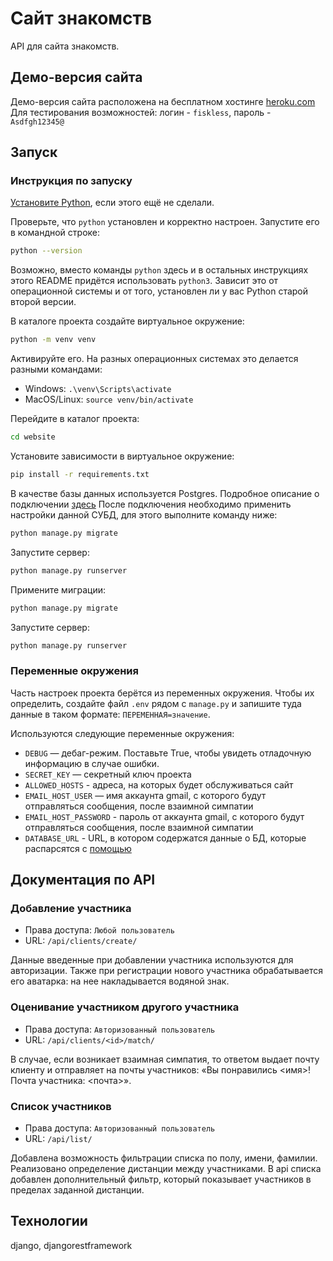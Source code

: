 # Сайт знакомств

API для сайта знакомств. 

## Демо-версия сайта
Демо-версия сайта расположена на бесплатном хостинге [heroku.com](https://meeting-website.herokuapp.com/)
Для тестирования возможностей: логин - `fiskless`, пароль - `Asdfgh12345@`


## Запуск

### Инструкция по запуску 

[Установите Python](https://www.python.org/), если этого ещё не сделали.

Проверьте, что `python` установлен и корректно настроен. Запустите его в командной строке:
```sh
python --version
```

Возможно, вместо команды `python` здесь и в остальных инструкциях этого README придётся использовать `python3`. Зависит это от операционной системы и от того, установлен ли у вас Python старой второй версии.

В каталоге проекта создайте виртуальное окружение:
```sh
python -m venv venv
```
Активируйте его. На разных операционных системах это делается разными командами:
- Windows: `.\venv\Scripts\activate`
- MacOS/Linux: `source venv/bin/activate`

Перейдите в каталог проекта:

```sh
cd website
```

Установите зависимости в виртуальное окружение:
```sh
pip install -r requirements.txt
```

В качестве базы данных используется Postgres. Подробное описание о подключении [здесь](https://www.digitalocean.com/community/tutorials/how-to-use-postgresql-with-your-django-application-on-ubuntu-14-04)
После подключения необходимо применить настройки данной СУБД, для этого выполните команду ниже:

```sh
python manage.py migrate
```

Запустите сервер:

```sh
python manage.py runserver
```


Примените миграции:
```sh
python manage.py migrate
```

Запустите сервер:

```sh
python manage.py runserver
```

### Переменные окружения

Часть настроек проекта берётся из переменных окружения. 
Чтобы их определить, создайте файл `.env` рядом с `manage.py` 
и запишите туда данные в таком формате: `ПЕРЕМЕННАЯ=значение`.

Используются следующие переменные окружения: 
- `DEBUG` — дебаг-режим. Поставьте True, чтобы увидеть отладочную информацию в случае ошибки.
- `SECRET_KEY` — секретный ключ проекта
- `ALLOWED_HOSTS` - адреса, на которых будет обслуживаться сайт
- `EMAIL_HOST_USER` — имя аккаунта gmail, с которого будут отправляться сообщения, после взаимной симпатии
- `EMAIL_HOST_PASSWORD` - пароль от аккаунта gmail, с которого будут отправляться сообщения, после взаимной симпатии
- `DATABASE_URL` - URL, в котором содержатся данные о БД, которые распарсятся с [помощью](https://github.com/sloria/environs#usage-with-django)

## Документация по API

### Добавление участника
- Права доступа: `Любой пользователь`
- URL: `/api/clients/create/`

Данные введенные при добавлении участника используются для авторизации.
Также при регистрации нового участника обрабатывается его аватарка:
на нее накладывается водяной знак.

### Оценивание участником другого участника
- Права доступа: `Авторизованный пользователь`
- URL: `/api/clients/<id>/match/`

В случае, если возникает взаимная симпатия, то ответом выдает почту клиенту и 
отправляет на почты участников: «Вы понравились <имя>! Почта участника: <почта>».

### Список участников
- Права доступа: `Авторизованный пользователь`
- URL: `/api/list/`

Добавлена возможность фильтрации списка по полу, имени, фамилии. 
Реализовано определение дистанции между участниками. В api списка добавлен 
дополнительный фильтр, который показывает участников в пределах заданной дистанции.

## Технологии
django, djangorestframework